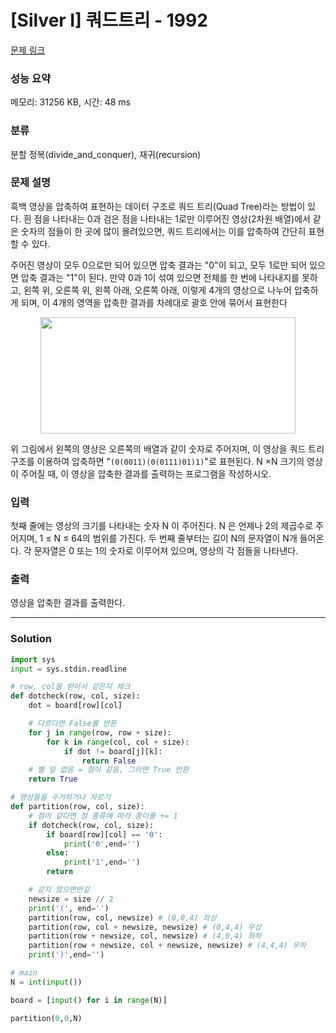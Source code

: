 # [Silver I] 쿼드트리 - 1992 

[문제 링크](https://www.acmicpc.net/problem/1992) 

### 성능 요약

메모리: 31256 KB, 시간: 48 ms

### 분류

분할 정복(divide_and_conquer), 재귀(recursion)

### 문제 설명

<p>흑백 영상을 압축하여 표현하는 데이터 구조로 쿼드 트리(Quad Tree)라는 방법이 있다. 흰 점을 나타내는 0과 검은 점을 나타내는 1로만 이루어진 영상(2차원 배열)에서 같은 숫자의 점들이 한 곳에 많이 몰려있으면, 쿼드 트리에서는 이를 압축하여 간단히 표현할 수 있다.</p>

<p>주어진 영상이 모두 0으로만 되어 있으면 압축 결과는 "0"이 되고, 모두 1로만 되어 있으면 압축 결과는 "1"이 된다. 만약 0과 1이 섞여 있으면 전체를 한 번에 나타내지를 못하고, 왼쪽 위, 오른쪽 위, 왼쪽 아래, 오른쪽 아래, 이렇게 4개의 영상으로 나누어 압축하게 되며, 이 4개의 영역을 압축한 결과를 차례대로 괄호 안에 묶어서 표현한다</p>

<p style="text-align: center;"><img alt="" height="186" src="https://www.acmicpc.net/JudgeOnline/upload/201007/qq.png" width="408"></p>

<p>위 그림에서 왼쪽의 영상은 오른쪽의 배열과 같이 숫자로 주어지며, 이 영상을 쿼드 트리 구조를 이용하여 압축하면 "<code>(0(0011)(0(0111)01)1)</code>"로 표현된다.  N ×N 크기의 영상이 주어질 때, 이 영상을 압축한 결과를 출력하는 프로그램을 작성하시오.</p>

### 입력 

 <p>첫째 줄에는 영상의 크기를 나타내는 숫자 N 이 주어진다. N 은 언제나 2의 제곱수로 주어지며, 1 ≤ N ≤ 64의 범위를 가진다. 두 번째 줄부터는 길이 N의 문자열이 N개 들어온다. 각 문자열은 0 또는 1의 숫자로 이루어져 있으며, 영상의 각 점들을 나타낸다.</p>

### 출력 

 <p>영상을 압축한 결과를 출력한다.</p>

---
### Solution
```python
import sys
input = sys.stdin.readline

# row, col을 받아서 같은지 체크
def dotcheck(row, col, size):
    dot = board[row][col]

    # 다르다면 False를 반환
    for j in range(row, row + size):
        for k in range(col, col + size):
            if dot != board[j][k]:
                return False
    # 별 일 없음 = 점이 같음, 그러면 True 반환
    return True

# 영상을을 수거하거나 자르기
def partition(row, col, size):
    # 점이 같다면 점 종류에 따라 종이를 += 1
    if dotcheck(row, col, size):
        if board[row][col] == '0':
            print('0',end='')
        else:
            print('1',end='')
        return

    # 같지 않으면반갈
    newsize = size // 2
    print('(', end='')
    partition(row, col, newsize) # (0,0,4) 좌상
    partition(row, col + newsize, newsize) # (0,4,4) 우상
    partition(row + newsize, col, newsize) # (4,0,4) 좌하
    partition(row + newsize, col + newsize, newsize) # (4,4,4) 우하
    print(')',end='')

# main
N = int(input())

board = [input() for i in range(N)]

partition(0,0,N)
